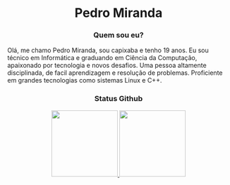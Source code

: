 <h1 align = "center"> Pedro Miranda </h1>
<h3 align = "center"> Quem sou eu? </h3>

Olá, me chamo Pedro Miranda, sou capixaba e tenho 19 anos. Eu sou técnico em Informática e graduando em Ciência da Computação, apaixonado por tecnologia e novos desafios. Uma pessoa altamente disciplinada, de facil aprendizagem e resolução de problemas. Proficiente em grandes tecnologias como sistemas Linux e C++.

<h3 align = "center"> Status Github </h3>

<div align="center">
  
  <a href="https://github.com/mirandamoraes">
  <img height="150em" src="https://github-readme-stats.vercel.app/api?username=mirandamoraes&show_icons=true&theme=nord&include_all_commits=true&count_private=true"/>
  <img height="150em" src="https://github-readme-stats.vercel.app/api/top-langs/?username=mirandamoraes&langs_count=7&theme=nord"/>
</div>


